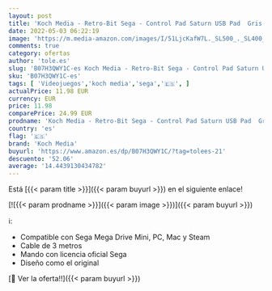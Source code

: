 ```yaml
---
layout: post
title: 'Koch Media - Retro-Bit Sega - Control Pad Saturn USB Pad  Gris [Sega Saturn]'
date: 2022-05-03 06:22:19
image: 'https://m.media-amazon.com/images/I/51LjcKafW7L._SL500_._SL400_.jpg'
comments: true
category: ofertas
author: 'tole.es'
slug: 'B07H3QWY1C-es Koch Media - Retro-Bit Sega - Control Pad Saturn USB Pad...'
sku: 'B07H3QWY1C-es'
tags: [ 'Videojuegos','koch media','sega','🇪🇸', ]
actualPrice: 11.98 EUR
currency: EUR
price: 11.98
comparePrice: 24.99 EUR
prodname: 'Koch Media - Retro-Bit Sega - Control Pad Saturn USB Pad  Gris [Sega Saturn]'
country: 'es'
flag: '🇪🇸'
brand: 'Koch Media'
buyurl: 'https://www.amazon.es/dp/B07H3QWY1C/?tag=tolees-21'
descuento: '52.06'
average: '14.4439130434782'
---
```


Está [{{< param title >}}]({{< param buyurl >}}) en el siguiente enlace!

[![{{< param prodname >}}]({{< param image >}})]({{< param buyurl >}})

ℹ️:

- Compatible con Sega Mega Drive Mini, PC, Mac y Steam
- Cable de 3 metros
- Mando con licencia oficial Sega
- Diseño como el original

[🛒 Ver la oferta!!]({{< param buyurl >}})
